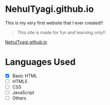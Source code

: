 # NehulTyagi.github.io
This is my very first website that I ever created!!

> This site is made for fun and learning only!!

[NehulTyagi.github.io](NehulTyagi.github.io)

# Languages Used
- [x] Basic HTML
- [ ] HTML5
- [ ] CSS
- [ ] JavaScript
- [ ] Others
